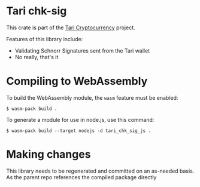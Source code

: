 # Tari chk-sig

This crate is part of the [Tari Cryptocurrency](https://tari.com) project.

Features of this library include:

- Validating Schnorr Signatures sent from the Tari wallet
- No really, that's it

# Compiling to WebAssembly

To build the WebAssembly module, the `wasm` feature must be enabled:

    $ wasm-pack build .

To generate a module for use in node.js, use this command:

    $ wasm-pack build --target nodejs -d tari_chk_sig_js .

# Making changes

This library needs to be regenerated and committed on an as-needed basis. As the parent repo references the compiled package directly